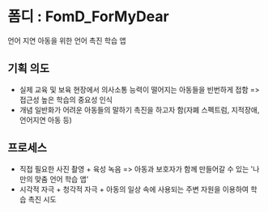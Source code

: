 폼디 : FomD_ForMyDear
===========================
언어 지연 아동을 위한 언어 촉진 학습 앱

## 기획 의도
- 실제 교육 및 보육 현장에서 의사소통 능력이 떨어지는 아동들을 빈번하게 접함
=> 접근성 높은 학습의 중요성 인식
- 개념 일반화가 어려운 아동들의 말하기 촉진을 하고자 함(자폐 스펙트럼, 지적장애, 언어지연 아동 등)


## 프로세스
- 직접 필요한 사진 촬영 + 육성 녹음 => 아동과 보호자가 함께 만들어갈 수 있는 '나만의 맞춤 언어 학습 앱'
- 시각적 자극 + 청각적 자극 + 아동의 일상 속에 사용되는 주변 자원을 이용하여 학습 촉진 시도
